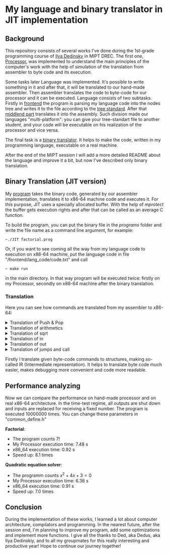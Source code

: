 # My language and binary translator in JIT implementation

## Background

This repository consists of several works I've done during the 1st-grade programming course of [Ilya Dedinsky](https://github.com/ded32)
in MIPT DREC. The first one, [Processor](https://github.com/lednikita0481/Language/tree/main/backend/Processor), was implemented to understand 
the main principles of the computer's work with the help of simulation of the translation from assembler to byte code and its execution.

Some tasks later Language was implemented. It's possible to write something in it and after that, it will be translated to our hand-made assembler. 
Then assembler translates the code to byte-code for our processor and it can be executed. Language consists of two subtasks. Firstly in 
[frontend](https://github.com/lednikita0481/Language/tree/main/frontend) the program is parsing my language code into the nodes tree 
and writes it to the file according to the [tree standard](https://github.com/dodokek/LanguageStandart/blob/main/README.md). After that 
[middlend part](https://github.com/lednikita0481/Language/tree/main/middlend) translates it into the assembly. Such division made our languages
"multi-platform": you can give your tree-standart file to another student, and your code will be executable on his realization of the processor and vice versa.

The final task is a [binary translator](https://github.com/lednikita0481/Language/tree/main/JIT). It helps to make the code, written in my programming language, executable on a real machine. 

After the end of the MIPT session I will add a more detailed README about the language and improve it a bit, but now I've described only binary translation.



## Binary Translation (JIT version)

My [program](https://github.com/lednikita0481/Language/tree/main/JIT) takes the binary code, generated by our assembler implementation, translates it to x86-64 machine code and executes it. For this purpose, JIT uses a specially allocated buffer. With the help of *mprotect* the buffer gets execution rights and after that can be called as an average C function. 

To build the program, you can put the binary file in the *programs* folder and write the file name as a command line argument, for example: 
~~~ 
~./JIT factorial.prog
~~~

Or, if you want to see coming all the way from my language code to execution on x86-64 machine, put the language code in file "/frontend/lang_code/code.txt" and call 
~~~ 
~ make run
~~~
in the main directory. In that way program will be executed twice: firstly on my Processor, secondly on x86-64 machine after the binary translation.

### Translation

Here you can see how commands are translated from my assembler to x86-64:

<details>
  <summary>Translation of Push & Pop </summary>
  
  | My assembler  |  x86-64 assembler           |   Comments               |
  | :-----------: | :-------------------------: | :----------------------: |
  | push [mem]    | push [r15 + mem]            | r15 - buffer begin       |
  | push num      | mov rax, num <br> push rax  | no command to push constant |
  | pop [mem]     | pop  [r15 + mem]            |r15 - buffer begin       |
  
  During language to asm translation process no other push & pop variations were used (that's not perfect and I will change it soon)
</details>

<details>
  <summary>Translation of arithmetics </summary>
  
  | My assembler  |  x86-64 assembler                                                      |   Comments               |
  | :-----------: | :--------------------------------------------------------------------: | :----------------------: |
  | add           | pop rbx <br> pop rax <br> add rax, rbx <br> push rax                   | take arguments from the stack and add  |
  | sub           | pop rbx <br> pop rax <br> sub rax, rbx <br> push rax                   | take arguments from the stack and sub  |
  | mul           | pop rbx <br> pop rax <br> imul rax, rbx <br> CQO <br> mov rdi, ACCURACY <br> idiv rdi <br> push rax | ACCURACY - constant that helps to imitate <br> floating point numbers on integer system.|
  | div           | pop rbx <br> pop rax <br> mov rdi, ACCURACY <br> imul rax, rdi <br> CQO <br> idiv rbx <br> push rax | multiply by ACCURACY in advance to save accuracy|
  
</details>

<details>
  <summary>Translation of sqrt </summary>
  
  ~~~
  pop rax
  cvtsi2sd xmm0, rax        // convert integer in rax to floating in xmm0
  mov rax, ACCURACY
  cvtsi2sd xmm1, rax
  divpd xmm0, xmm1          // no ACCURACY needed while sqrt calculating
  sqrtd xmm0, xmm0          
  mulpd xmm0, xmm1          // return accuracy
  cvtsd2si rax, xmm0        // convert floating in xmm0 to integer in rax
  push rax
  ~~~
  
</details>

<details>
  <summary>Translation of in </summary>
  
  ~~~
  lea rdi, [r15 + var]        // var - definitely not using memory cell in the buffer, r15 - buffer beginning
  pusha
  mov rbp, rsp
  and rsp, -16                // align the stack
  
  call In_Func                // C function, a wrapper of scanf
  
  mov rsp, rbp
  popa
  push [r15 + var]
  ~~~
  
</details>

<details>
  <summary>Translation of out </summary>
  
  ~~~
  pop rdi
  pusha
  mov rbp, rsp
  and rsp, -16                // align the stack
  
  call Out_Func               // C function, a wrapper of printf
  
  mov rsp, rbp
  popa
  ~~~
  
</details>


<details>
  <summary>Translation of jumps and call </summary>
  
  | My assembler  |  x86-64 assembler           |
  | :-----------: | :-------------------------: |
  | jmp           | jmp                         | 
  | call          | call                        | 
  | cond_jmp      | pop rbx <br> pop rax <br> cmp rax, rbx <br> cond_jmp  |
  
  In every argument we replace the absolute ip in the old byte code with a relative offset to the call address.
</details>

Firstly I translate given byte-code commands to structures, making so-called IR (Intermediate representation). It helps to translate byte code much easier, makes debugging more convenient and code more readable.


## Performance analyzing

Now we can compare the performance on hand-made processor and on real x86-64 architecture. In the time-test regime, all outputs are shut down and inputs are replaced for receiving a fixed number. The program is executed 10000000 times. You can change these parameters in "common_define.h"

**Factorial**:
- The program counts 7!
- My Processor execution time: 7.48 s
- x86_64 execution time: 0.92 s
- Speed up: 8.1 times

**Quadratic equation solver**:
- The programm counts $x^2 + 4x + 3 = 0$
- My Processor execution time: 6.38 s
- x86_64 execution time: 0.91 s
- Speed up: 7.0 times

## Conclusion 

During the implementation of these works, I learned a lot about computer architecture, compilators and programming. In the nearest future, after the session end, I'm planning to improve my program, add some optimizations and implement more functions. I give all the thanks to Ded, aka Dedus, aka Ilya Dedinskiy, and to all my groupmates for this really interesting and productive year! Hope to continue our journey together!
